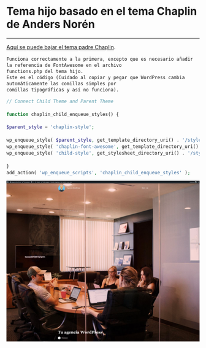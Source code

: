 # Tema hijo basado en el tema Chaplin de Anders Norén
---

[Aquí se puede bajar el tema padre Chaplin](https://andersnoren.se/themes/chaplin/).

    Funciona correctamente a la primera, excepto que es necesario añadir la referencia de FontAwesome en el archivo 
    functions.php del tema hijo.
    Este es el código (Cuidado al copiar y pegar que WordPress cambia automáticamente las comillas simples por 
    comillas tipográficas y así no funciona).

~~~ php
// Connect Child Theme and Parent Theme

function chaplin_child_enqueue_styles() {

$parent_style = 'chaplin-style';

wp_enqueue_style( $parent_style, get_template_directory_uri() . '/style.css' );
wp_enqueue_style( 'chaplin-font-awesome', get_template_directory_uri() . '/assets/css/font-awesome.css', false, 1.0, 'all' );
wp_enqueue_style( 'child-style', get_stylesheet_directory_uri() . '/style.css', array( $parent_style ), wp_get_theme()->get('Version'));

}
add_action( 'wp_enqueue_scripts', 'chaplin_child_enqueue_styles' );
~~~

![screenshot.png](https://github.com/astrargalar/Chaplin_Child/blob/master/screenshot.png "Portada del tema")

